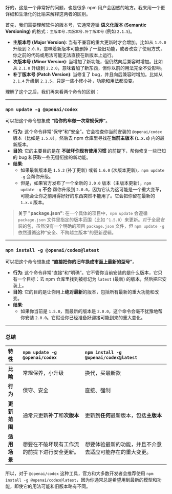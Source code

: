 好的，这是一个非常好的问题，也是很多 npm 用户会困惑的地方。我来用一个更详细和生活化的比喻来解释这两者的区别。

首先，我们需要理解软件的版本号，它通常遵循 **语义化版本 (Semantic Versioning)** 的格式：`主版本号.次版本号.补丁版本号` (例如 `2.1.5`)。

*   **主版本号 (Major Version)**: 当有不兼容的重大更新时才会增加。比如从 `1.9.0` 升级到 `2.0.0`，意味着新版本可能删掉了一些旧功能，或者改变了使用方式，你之前的代码或用法可能无法直接在新版本上运行。
*   **次版本号 (Minor Version)**: 当增加了新功能，但仍然向后兼容时增加。比如从 `2.1.0` 升级到 `2.2.0`，意味着加了新东西，但你以前的用法完全不受影响。
*   **补丁版本号 (Patch Version)**: 当修复了 bug，并且向后兼容时增加。比如从 `2.1.4` 升级到 `2.1.5`，只是一些小修小补，功能和用法都没变。

理解了这个之后，我们再来看两个命令的区别：

---

### `npm update -g @openai/codex`

可以把这个命令想象成 **“给你的车做一次常规保养”**。

*   **行为**: 这个命令非常“保守”和“安全”。它会检查你当前安装的 `@openai/codex` 版本（比如是 `1.5.0`），然后去 npm 仓库里寻找在**当前主版本 (`1.x.x`)** 内的最新版本。
*   **目的**: 它的主要目的是在 **不破坏你现有使用习惯** 的前提下，帮你修复一些已知的 bug 和获取一些无缝衔接的新功能。
*   **结果**:
    *   如果最新版本是 `1.5.2` (补丁更新) 或者 `1.6.0` (次版本更新)，`npm update -g` 会帮你升级。
    *   但是，如果官方发布了一个全新的 `2.0.0` 版本（主版本更新），`npm update -g` **不会** 帮你升级到 `2.0.0`，因为它认为这可能是一个重大变革，可能会让你之前用得好好的东西突然不能用了。它会把你留在最新的 `1.x.x` 版本。

> **关于 "package.json"**: 在一个具体的项目中，`npm update` 会遵循 `package.json` 文件里指定的版本范围（比如 `^1.5.0`）来更新。对于全局安装的包，虽然没有一个明确的项目 `package.json` 文件，但 `npm update -g` 依然遵循这种“安全、不跨越主版本”的更新逻辑。

---

### `npm install -g @openai/codex@latest`

可以把这个命令想象成 **“直接把你的旧车换成市面上最新的型号”**。

*   **行为**: 这个命令非常“直接”和“明确”。它不管你当前安装的是什么版本，它只有一个目标：去 npm 仓库里找到被标记为 `latest` (最新) 的版本，然后把它安装上。
*   **目的**: 它的目的是让你用上**绝对最新**的版本，包括所有最新的重大功能和改变。
*   **结果**:
    *   如果你当前是 `1.5.0`，而最新的版本是 `2.0.0`，这个命令会毫不犹豫地帮你安装 `2.0.0`。它假设你已经准备好迎接可能到来的重大变化。

---

### 总结

| 特性 | `npm update -g @openai/codex` | `npm install -g @openai/codex@latest` |
| :--- | :--- | :--- |
| **比喻** | 常规保养，小升级 | 换代，买最新款 |
| **行为** | 保守、安全 | 直接、强制 |
| **更新范围** | 通常只更新**补丁**和**次版本** | 更新到**任何**最新版本，包括**主版本** |
| **适用场景** | 想要在不破坏现有工作流的前提下进行安全更新。 | 想要体验最新的功能，并且不介意去适应可能存在的重大变更。 |

所以，对于 `@openai/codex` 这种工具，官方和大多数开发者会推荐使用 `npm install -g @openai/codex@latest`，因为你通常总是希望用到最新的模型和功能，即使它的用法可能和旧版本略有不同。